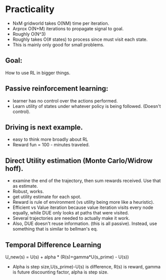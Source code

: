 # Practicality
* NxM gridworld takes O(NM) time per iteration.
* Arprox O(N+M) iterations to propagate signal to goal.
* Roughly O(N^3)
* Roughly takes O(# states) to process since must visit each state.
* This is mainly only good for small problems.
## Goal:
 How to use RL in bigger things.
## Passive reinforcement learning:
* learner has no control over the actions performed.
* Learn utility of states under whatever policy is being followed. (Doesn't control).
## Driving is next example. 
* easy to think more broadly about RL
* Reward fun = 100 - minutes traveled.
## Direct Utility estimation (Monte Carlo/Widrow hoff).
* examine the end of the trajectory, then sum rewards received. Use that as estimate.
* Robust, works.
* get utility estimate for each spot. 
* Reward is rule of environment (vs utility being more like a heuristic).
* Efficient vs Value iteration because value iteration visits every node equally, while DUE only looks at paths that were visited.
* Several trajectories are needed to actually make it work.
* Also, DUE doesn't reuse information. (this is all passive).
Instead, use something that is similar to bellman's eq.
## Temporal Difference Learning
U_new(s) = U(s) + alpha * (R(s)+gamma*U(s_prime) - U(s))
* Alpha is step size,U(s_prime)-U(s) is difference, R(s) is reward, gamma is future discounting factor, alpha is step size.
